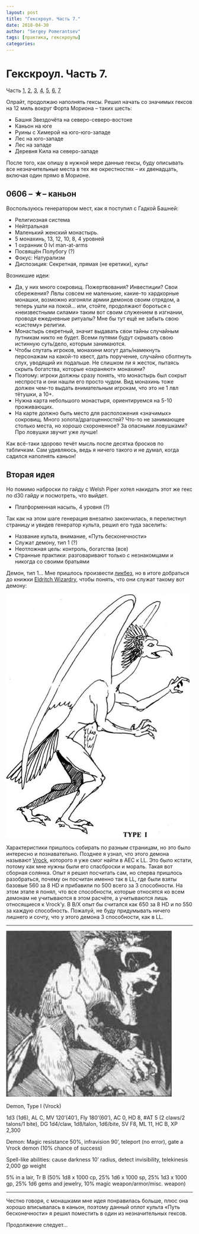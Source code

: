```yaml
---
layout: post
title: "Гекскроул. Часть 7."
date: 2018-04-30
author: "Sergey Pomerantsev"
tags: [практика, гекскроулы]
categories:
---
```


# Гекскроул. Часть 7.

Часть [1](https://stuartzaq.blot.im/гекскроул-часть-1), [2](https://stuartzaq.blot.im/гекскроул-часть-2), [3](https://stuartzaq.blot.im/гекскроул-часть-3), [4](https://stuartzaq.blot.im/гекскроул-часть-4), [5](https://stuartzaq.blot.im/гекскроул-часть-5), [6](https://stuartzaq.blot.im/гекскроул-часть-6), [7](https://stuartzaq.blot.im/гекскроул-часть-7)

Олрайт, продолжаю наполнять гексы. Решил начать со значимых гексов на 12 миль вокруг Форта Мориона – таких шесть:

- Башня Звездочёта на северо-северо-востоке
- Каньон на юге
- Руины с Химерой на юго-юго-западе
- Лес на юго-западе
- Лес на западе
- Деревня Кила на северо-западе

После того, как опишу в нужной мере данные гексы, буду описывать все незначительные места в тех же окрестностях – их двенадцать, включая один прямо в Морионе.

## 0606 – ★– каньон

Воспользуюсь генератором мест, как я поступил с Гадкой Башней:

- Религиозная система
- Нейтральная
- Маленький женский монастырь.
- 5 монахинь, 13, 12, 10, 8, 4 уровней
- 1 охранник 0 lvl man-at-arms
- Посвящён Полубогу (?)
- Фокус: Натурализм
- Диспозиция: Секретная, прямая (не еретики), культ

Возникшие идеи:

- Да, у них много сокровищ. Пожертвования? Инвестиции? Свои сбережения? Лвлы совсем не маленькие, какие-то хардкорные монашки, возможно изгоняли армии демонов своим отрядом, а теперь ушли на покой… или, стойте, продолжают бороться с «неизвестными силами» таким вот своим служением в изгнании, проводя ежедневные ритуалы? Мне бы тут ещё не забыть свою «систему» религии.
- Монастырь секретный, значит выдавать свои тайны случайным путникам никто не будет. Всеми путями будут скрывать свою истинную суть/дело, которым занимаются.
- Чтобы спутать игроков, монахини могут дать/намекнуть персонажам на какой-то квест, дать поручение, случайно сболтнуть слух, уводящий их подальше. Не слишком ли я жесток, пытаясь скрыть богатства, которые «охраняют» монахини?
- Поэтому: игроки должны сразу понять, что монастырь был сокрыт неспроста и они нашли его просто чудом. Вид монахинь тоже должен чем-то выдать внимательным игрокам, что это не 1 лвл тётушки, а 10+.
- Нужна карта небольшого монастыря, ориентируемся на 5-10 проживающих.
- На карте должно быть место для расположения «значимых» сокровищ. Много золота/драгоценностей? Что-то не занимающее столько места, но хорошо схороненное? За опасными ловушками? Про ловушки звучит уже лучше!

Как всё-таки здорово течёт мысль после десятка бросков по табличкам. Сам удивляюсь, ведь я ничего такого и не думал, когда садился наполнять каньон!

## Вторая идея

Но помимо наброски по гайду с Welsh Piper хотел накидать этот же гекс по d30 гайду и посмотреть, что выйдет.

- Платформенная насыпь, 4 уровня (?)

Так как на этом шаге генерация внезапно закончилась, я перелистнул страницу и увидев генератор культа, решил его туда заселить:

- Название культа, внимание, «Путь бесконечности»
- Служат демону, тип 1 (?)
- Неотложная цель: контроль, богатства (все)
- Странные практики: разговаривают только с незнакомцами и никогда со своими братьями

Демон, тип 1… Мне пришлось произвести [ликбез](https://en.wikipedia.org/wiki/Monsters_in_Dungeons_%26_Dragons#Fiends), но в итоге добраться до книжки [Eldritch Wizardry](https://www.americanroads.us/DandD/ODnD_Eldritch_Wizardy.pdf), чтобы понять, что они служат такому вот демону:

![изображение из Eldritch Wizardry](/assets/images/hexcrawl_7_1.png)

Характеристики пришлось собирать по разным страницам, но это было интересно и познавательно. Позднее я узнал, что этого демона называют [Vrock](https://en.wikipedia.org/wiki/List_of_Advanced_Dungeons_%26_Dragons_2nd_edition_monsters), которого я уже смог найти в AEC к LL. Это было кстати, потому как мне нужны были его спасброски и мораль. Такая вот сборная солянка. Опыт я решил посчитать сам, но сперва пришлось разобраться, почему он посчитан именно так в LL, где были взяты базовые 560 за 8 HD и прибавили по 500 всего за 3 способности. На этом этапе я понял, что все способности, которые относятся ко всем демонам не учитываются в этом расчёте, а учитываются лишь относящиеся к Vrock’у. В B/X опыт бы считался как 650 за 8 HD и по 550 за каждую способность. Пожалуй, не буду придумывать ничего лишнего и сочту, что у этого демона 3 способности, как в LL.

---

![картинка из Монстрятника в AD&D, насколько я понял](/assets/images/hexcrawl_7_2.png)

Demon, Type I (Vrock)

1d3 (1d6), AL C, MV 120’(40’), Fly 180’(60’), AC 0, HD 8, #AT 5 (2 claws/2 talons/1 bite), DG 1d4/claw, 1d8/talon, 1d6/bite, SV F8, ML 11, HC B, XP 2,300 

Demon: Magic resistance 50%, infravision 90’, teleport (no error), gate a Vrock demon (10% chance of success)

Spell-like abilities: cause darkness 10’ radius, detect invisibility, telekinesis 2,000 gp weight 

5% in a lair, Tr B (50% 1d8 x 1000 cp, 25% 1d6 x 1000 sp, 25% 1d3 x 1000 gp, 25% 1d6 gems and jewelry, 10% magic weapon/armor/misc. weapon)

---

Честно говоря, с монашками мне идея понравилась больше, плюс она хорошо вписывалась в каньон, поэтому данный оплот культа «Путь бесконечности» я решил поместить в один из незначительных гексов.

Продолжение следует...

